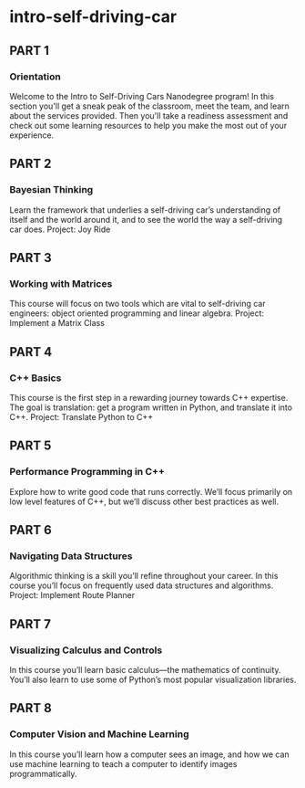 # intro-self-driving-car


## PART 1

### Orientation

Welcome to the Intro to Self-Driving Cars Nanodegree program! In this section you'll get a sneak peak of the classroom, meet the team, and learn about the services provided. Then you'll take a readiness assessment and check out some learning resources to help you make the most out of your experience.

## PART 2

### Bayesian Thinking

Learn the framework that underlies a self-driving car’s understanding of itself and the world around it, and to see the world the way a self-driving car does.
Project: Joy Ride

## PART 3

### Working with Matrices

This course will focus on two tools which are vital to self-driving car engineers: object oriented programming and linear algebra.
Project: Implement a Matrix Class

## PART 4

### C++ Basics

This course is the first step in a rewarding journey towards C++ expertise. The goal is translation: get a program written in Python, and translate it into C++.
Project: Translate Python to C++

## PART 5

### Performance Programming in C++

Explore how to write good code that runs correctly. We’ll focus primarily on low level features of C++, but we’ll discuss other best practices as well.
## PART 6

### Navigating Data Structures

Algorithmic thinking is a skill you’ll refine throughout your career. In this course you’ll focus on frequently used data structures and algorithms.
Project: Implement Route Planner

## PART 7

### Visualizing Calculus and Controls

In this course you’ll learn basic calculus—the mathematics of continuity. You’ll also learn to use some of Python’s most popular visualization libraries.

## PART 8 

### Computer Vision and Machine Learning

In this course you’ll learn how a computer sees an image, and how we can use machine learning to teach a computer to identify images programmatically.
